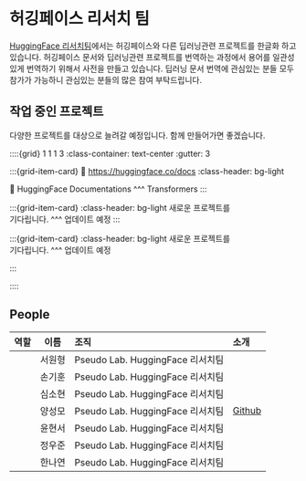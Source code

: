 # 허깅페이스 리서치 팀

[HuggingFace 리서치팀](https://pseudo-lab.github.io/hf-research-team/)에서는 허깅페이스와 다른 딥러닝관련 프로젝트를 한글화 하고 있습니다. 허깅페이스 문서와 딥러닝관련 프로젝트를 번역하는 과정에서 용어를 일관성 있게 번역하기 위해서 사전을 만들고 있습니다. 딥러닝 문서 번역에 관심있는 분들 모두 참가가 가능하니 관심있는 분들의 많은 참여 부탁드립니다.

## 작업 중인 프로젝트
다양한 프로젝트를 대상으로 늘려갈 예정입니다. 함께 만들어가면 좋겠습니다.

::::{grid} 1 1 1 3
:class-container: text-center
:gutter: 3

:::{grid-item-card}
:link: https://huggingface.co/docs
:class-header: bg-light

🤗 HuggingFace Documentations
^^^
Transformers
:::

:::{grid-item-card}
:class-header: bg-light
새로운 프로젝트를</br> 기다립니다.
^^^
업데이트 예정
:::

:::{grid-item-card}
:class-header: bg-light
새로운 프로젝트를</br> 기다립니다.
^^^
업데이트 예정

:::

::::


## People
| 역할 | 이름  |                                     조직 |           소개|
|:-----|:-----:|:----------------------------------------|:--------------|
|      | 서원형| Pseudo Lab. HuggingFace 리서치팀         |               |
|      | 손기훈| Pseudo Lab. HuggingFace 리서치팀         |               |
|      | 심소현| Pseudo Lab. HuggingFace 리서치팀         |               |
|      | 양성모| Pseudo Lab. HuggingFace 리서치팀         | [Github](https://github.com/gabrielwithappy)         |
|      | 윤현서| Pseudo Lab. HuggingFace 리서치팀         |        |
|      | 정우준| Pseudo Lab. HuggingFace 리서치팀         |        |
|      | 한나연| Pseudo Lab. HuggingFace 리서치팀         |        |

